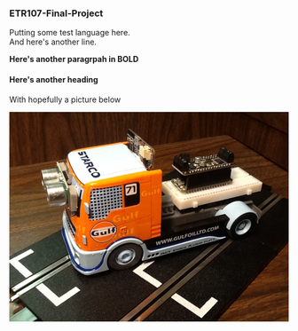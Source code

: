 ### ETR107-Final-Project

Putting some test language here.  
And here's another line.

**Here's another paragrpah in BOLD**

#### Here's another heading
With hopefully a picture below

![A mockup of the project truck!](https://github.com/dougbrown1048/ETR107-Final-Project/blob/main/Pictures/Truck%2002.JPG)

